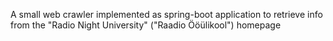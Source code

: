 A small web crawler implemented as spring-boot application to retrieve info from the "Radio Night University" ("Raadio Ööülikool") homepage
